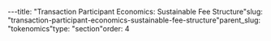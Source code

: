 ---title: "Transaction Participant Economics: Sustainable Fee Structure"slug: "transaction-participant-economics-sustainable-fee-structure"parent_slug: "tokenomics"type: "section"order: 4